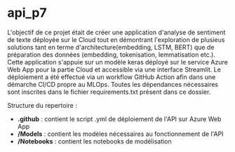 # api_p7
L'objectif de ce projet était de créer une application d'analyse de sentiment de texte déployée sur le Cloud tout en démontrant l'exploration de plusieus solutions tant en terme d'architecture(embedding, LSTM, BERT) que de préparation des données (embedding, tokenisation, lemmatisation etc.).
Cette application s'appuie sur un modèle keras déployé sur le service Azure Web App pour la partie Cloud et accessible via une interface Streamlit. 
Le déploiement a été effectué via un workflow GitHub Action afin dans une démarche CI/CD propre au MLOps. 
Toutes les dépendances nécessaires sont inscrites dans le fichier requirements.txt présent dans ce dossier. 

Structure du repertoire :
* **.github** : contient le script .yml de déploiement de l'API sur Azure Web App
* **/Models** :  contient les modèles nécessaires au fonctionnement de l'API
* **/Notebooks** : contient les notebooks de modélisation
